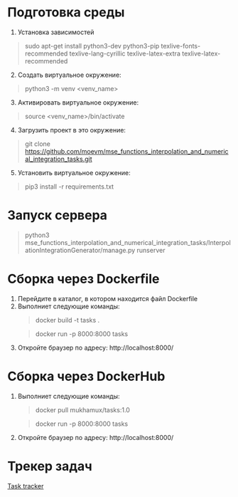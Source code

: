 <h1>Подготовка среды</h1>

1) Установка зависимостей

> sudo apt-get install python3-dev python3-pip texlive-fonts-recommended texlive-lang-cyrillic texlive-latex-extra texlive-latex-recommended

2) Создать виртуальное окружение:

> python3 -m venv <venv_name>

3) Активировать виртуальное окружение:

> source <venv_name>/bin/activate

4) Загрузить проект в это окружение:

> git clone https://github.com/moevm/mse_functions_interpolation_and_numerical_integration_tasks.git

5) Установить виртуальное окружение:

> pip3 install -r requirements.txt

<h1>Запуск сервера</h1>

> python3 mse_functions_interpolation_and_numerical_integration_tasks/InterpolationIntegrationGenerator/manage.py runserver

<h1>Сборка через Dockerfile</h1>
<ol>
<li>Перейдите в каталог, в котором находится файл Dockerfile</li>
<li>Выполниет следующие команды:</li>

> docker build -t tasks .

> docker run -p 8000:8000 tasks
    
<li>Откройте браузер по адресу: http://localhost:8000/</li>
</ol>

<h1>Сборка через DockerHub</h1>
<ol>
<li>Выполниет следующие команды:</li>

> docker pull mukhamux/tasks:1.0

> docker run -p 8000:8000 tasks
    
<li>Откройте браузер по адресу: http://localhost:8000/</li>
</ol>

<h1>Трекер задач</h1>

[Task tracker](https://github.com/moevm/mse_functions_interpolation_and_numerical_integration_tasks/projects/1?add_cards_query=is%3Aopen)
